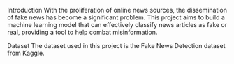 Introduction
With the proliferation of online news sources, the dissemination of fake news has become a significant problem. This project aims to build a machine learning model that can effectively classify news articles as fake or real, providing a tool to help combat misinformation.

Dataset
The dataset used in this project is the Fake News Detection dataset from Kaggle.

